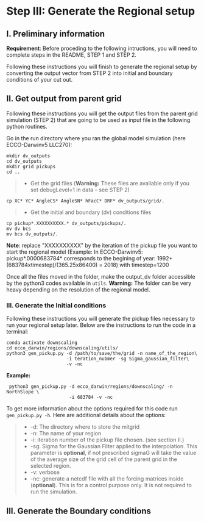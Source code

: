 # Step III: Generate the Regional setup

## I. Preliminary information
**Requirement**: Before proceding to the following intructions, you will need to complete steps in the README, STEP 1 and STEP 2.

Following these instructions you will finish to generate the regional setup by converting the output vector from STEP 2 into initial and boundary conditions of your cut out.

## II. Get output from parent grid

Following these instructions you will get the output files from the parent grid simulation (STEP 2) that are going to be used as input file in the following python routines.

Go in the run directory where you ran the global model simulation (here ECCO-Darwinv5 LLC270):

```
mkdir dv_outputs
cd dv_outputs
mkdir grid pickups
cd ..
```

> - Get the grid files (**Warning:** These files are available only if you set debugLevel=1 in data – see STEP 2)

```
cp XC* YC* AngleCS* AngleSN* hFacC* DRF* dv_outputs/grid/.
```
> - Get the initial and boundary (dv) conditions files
```
cp pickup*.XXXXXXXXXX.* dv_outputs/pickups/.
mv dv bcs
mv bcs dv_outputs/.
```

**Note**: replace "XXXXXXXXXX" by the iteration of the pickup file you want to start the regional model (Example: In ECCO-Darwinv5: pickup*.0000683784* corresponds to the begining of year: 1992+(683784xtimestep)/(365.25x86400) = 2018) with timestep=1200

Once all the files moved in the folder, make the output_dv folder accessible by the python3 codes available in ``utils``. **Warning:** The folder can be very heavy depending on the resolution of the regional model.

### III. Generate the Initial conditions

Following these instructions you will generate the pickup files necessary to run your regional setup later. Below are the instructions to run the code in a terminal:

```
conda activate downscaling
cd ecco_darwin/regions/downscaling/utils/
python3 gen_pickup.py -d /path/to/save/the/grid -n name_of_the_region\
                      -i teration_nubmer -sg Sigma_gaussian_filter\
                      -v -nc             
```
**Example:**
```
 python3 gen_pickup.py -d ecco_darwin/regions/downscaling/ -n NorthSlope \
                       -i 683784 -v -nc
```
To get more information about the options required for this code run ``gen_pickup.py -h``. Here are additional details about the options:
> - -d: The directory where to store the mitgrid
> - -n: The name of your region
> - -i: iteration number of the pickup file chosen. (see section II.)
> - -sg: Sigma for the Gaussian Filter applied to the interpolation. This parameter is **optional**, if not prescribed sigmaG will take the value of the average size of the grid cell of the parent grid in the selected region.
> - -v: verbose
> - -nc: generate a netcdf file with all the forcing matrices inside (**optional**). This is for a control purpose only. It is not required to run the simulation. 

## III. Generate the Boundary conditions




